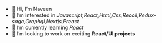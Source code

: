 - 👋 Hi, I’m Naveen
- 👀 I’m interested in **Javascript*,*React*,*Html*,*Css*,*Recoil*,*Redux-saga*,*Graphql*,*Nextjs*,*Preact**
- 🌱 I’m currently learning *React*
- 💞️ I’m looking to work on exciting **React/UI projects**

<!---
Naveen12345-alt/Naveen12345-alt is a ✨ special ✨ repository because its `README.md` (this file) appears on your GitHub profile.
You can click the Preview link to take a look at your changes.
--->
